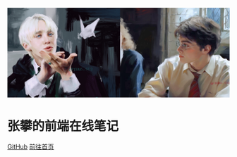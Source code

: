 <!-- _coverpage.md -->

![logo](mf.png)

# 张攀的前端在线笔记 <small></small>


<!-- - 简单、轻便 (压缩后 ~21kB)
- 无需生成 html 文件
- 众多主题 -->  

<!-- 背景图片 -->
<!-- ![Background](33.png) -->

[GitHub](https://github.com/docsifyjs/docsify/)
[前往首页](README)

<!-- 背景色 -->
<!-- ![color](#f0f0f0) -->